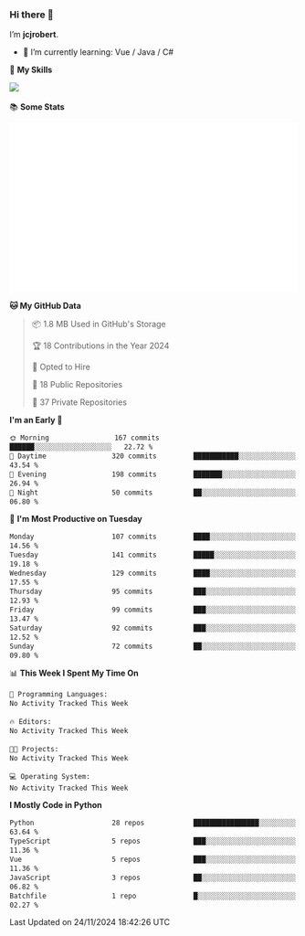 ### Hi there 👋

I’m **jcjrobert**.

- 🌱 I’m currently learning: Vue / Java / C#

🌟 **My Skills**

![](https://img.shields.io/badge/-Python-3e74a2?style=flat-square&logo=Python&logoColor=fff)

📚 **Some Stats**

![](https://github.com/jcjrobert/github-stats/blob/master/generated/overview.svg)

<!--START_SECTION:waka-->
**🐱 My GitHub Data** 

> 📦 1.8 MB Used in GitHub's Storage 
 > 
> 🏆 18 Contributions in the Year 2024
 > 
> 💼 Opted to Hire
 > 
> 📜 18 Public Repositories 
 > 
> 🔑 37 Private Repositories 
 > 
**I'm an Early 🐤** 

```text
🌞 Morning                167 commits         ██████░░░░░░░░░░░░░░░░░░░   22.72 % 
🌆 Daytime                320 commits         ███████████░░░░░░░░░░░░░░   43.54 % 
🌃 Evening                198 commits         ███████░░░░░░░░░░░░░░░░░░   26.94 % 
🌙 Night                  50 commits          ██░░░░░░░░░░░░░░░░░░░░░░░   06.80 % 
```
📅 **I'm Most Productive on Tuesday** 

```text
Monday                   107 commits         ████░░░░░░░░░░░░░░░░░░░░░   14.56 % 
Tuesday                  141 commits         █████░░░░░░░░░░░░░░░░░░░░   19.18 % 
Wednesday                129 commits         ████░░░░░░░░░░░░░░░░░░░░░   17.55 % 
Thursday                 95 commits          ███░░░░░░░░░░░░░░░░░░░░░░   12.93 % 
Friday                   99 commits          ███░░░░░░░░░░░░░░░░░░░░░░   13.47 % 
Saturday                 92 commits          ███░░░░░░░░░░░░░░░░░░░░░░   12.52 % 
Sunday                   72 commits          ██░░░░░░░░░░░░░░░░░░░░░░░   09.80 % 
```


📊 **This Week I Spent My Time On** 

```text
💬 Programming Languages: 
No Activity Tracked This Week

🔥 Editors: 
No Activity Tracked This Week

🐱‍💻 Projects: 
No Activity Tracked This Week

💻 Operating System: 
No Activity Tracked This Week
```

**I Mostly Code in Python** 

```text
Python                   28 repos            ████████████████░░░░░░░░░   63.64 % 
TypeScript               5 repos             ███░░░░░░░░░░░░░░░░░░░░░░   11.36 % 
Vue                      5 repos             ███░░░░░░░░░░░░░░░░░░░░░░   11.36 % 
JavaScript               3 repos             ██░░░░░░░░░░░░░░░░░░░░░░░   06.82 % 
Batchfile                1 repo              █░░░░░░░░░░░░░░░░░░░░░░░░   02.27 % 
```




 Last Updated on 24/11/2024 18:42:26 UTC
<!--END_SECTION:waka-->
